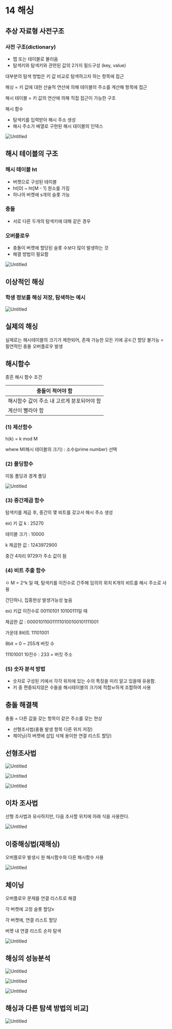 # 14 해싱

## 추상 자료형 사전구조

### 사전 구조(dictionary)

- 맵 또는 테이블로 불리움
- 탐색키와 탐색키와 관련된 값의 2가지 필드구성 (key, value)

대부분의 탐색 방법은 키 값 비교로 탐색하고자 하는 항목에 접근

해싱 = 키 값에 대한 산술적 연산에 의해 테이블의 주소를 계산해 항목에 접근

해시 테이블 = 키 값의 연산에 의해 직접 접근이 가능한 구조

해시 함수

- 탐색키를 입력받아 해시 주소 생성
- 해시 주소가 배열로 구현된 해시 테이블의 인덱스

![Untitled](14%20%E1%84%92%E1%85%A2%E1%84%89%E1%85%B5%E1%86%BC%20da37c174b24b4383882ac74fdd0e231f/Untitled.png)

## 해시 테이블의 구조

### 해시 테이블 ht

- 버켓으로 구성된 테이블
- ht[0] ~ ht[M - 1] 원소를 가짐
- 하나의 버켓에 s개의 슬롯 가능

### 충돌

- 서로 다른 두개의 탐색키에 대해 같은 경우

### 오버플로우

- 충돌이 버켓에 할당된 슬롯 수보다 많이 발생하는 것
- 해결 방법이 필요함

![Untitled](14%20%E1%84%92%E1%85%A2%E1%84%89%E1%85%B5%E1%86%BC%20da37c174b24b4383882ac74fdd0e231f/Untitled%201.png)

## 이상적인 해싱

### 학생 정보를 해싱 저장, 탐색하는 예시

![Untitled](14%20%E1%84%92%E1%85%A2%E1%84%89%E1%85%B5%E1%86%BC%20da37c174b24b4383882ac74fdd0e231f/Untitled%202.png)

## 실제의 해싱

실제로는 헤시테이블의 크기가 제한되어, 존재 가능한 모든 키에 공ㅌ간 할당 불가능 = 필연적인 충돌 오버플로우 발생

## 해시함수

종흔 해시 함수 조건

| 충돌이 적어야 함 |
| --- |
| 해시함수 값이 주소 내 고르게 분포되어야 함 |
| 계산이 빨라야 함 |

### (1) 제산함수

h(k)  = k mod M

where M(해시 테이블의 크기) : 소수(prime number) 선택

### (2) 폴딩함수

이동 폴딩과 경계 폴딩

![Untitled](14%20%E1%84%92%E1%85%A2%E1%84%89%E1%85%B5%E1%86%BC%20da37c174b24b4383882ac74fdd0e231f/Untitled%203.png)

### (3) 중간제곱 함수

탐색키를 제곱 후, 중간의 몇 비트를 갖고서 해시 주소 생성

ex) 키 값 k : 25270

테이블 크기 : 10000

k 제곱한 값 : 1243972900

중간 4자리 9729가 주소 값이 됨

### (4) 비트 추출 함수

ㅇ M = 2^k 일 때, 탐색키를 이진수로 간주해 임의의 위치 K개의 비트를 해시 주소로 사용

 간단하나, 집중현상 발생가능성 높음

ex) 키값 이진수로 00110101 10100111일 때

제곱한 값 : 0000101100111110100100101111001

가운데 8비트 11101001

8bit = 0 ~ 255개 버킷 수

11101001 10진수 : 233 = 버킷 주소

### (5) 숫자 분석 방법

- 숫자로 구성된 키에서 각각 위치에 있는 수의 특징을 미리 알고 있을때 유용함.
- 키 중 편중되지않은 수들을 해시테이블의 크기에 적합ㅂ하게 조합하여 사용

## 충돌 해결책

충돌 = 다른 값을 갖는 항목이 같은 주소를 갖는 현상

- 선형조사법(충돌 발생 항목 다른 위치 저장)
- 체이닝(각 버켓에 삽입 삭제 용이한 연결 리스트 할당)

## 선형조사법

![Untitled](14%20%E1%84%92%E1%85%A2%E1%84%89%E1%85%B5%E1%86%BC%20da37c174b24b4383882ac74fdd0e231f/Untitled%204.png)

![Untitled](14%20%E1%84%92%E1%85%A2%E1%84%89%E1%85%B5%E1%86%BC%20da37c174b24b4383882ac74fdd0e231f/Untitled%205.png)

![Untitled](14%20%E1%84%92%E1%85%A2%E1%84%89%E1%85%B5%E1%86%BC%20da37c174b24b4383882ac74fdd0e231f/Untitled%206.png)

## 이차 조사법

선형 조사법과 유사하지만, 다음 조사할 위치에 아래 식을 사용한다.

![Untitled](14%20%E1%84%92%E1%85%A2%E1%84%89%E1%85%B5%E1%86%BC%20da37c174b24b4383882ac74fdd0e231f/Untitled%207.png)

## 이중해싱법(재해싱)

오버플로우 발생시 원 해시함수와 다른 해시함수 사용

![Untitled](14%20%E1%84%92%E1%85%A2%E1%84%89%E1%85%B5%E1%86%BC%20da37c174b24b4383882ac74fdd0e231f/Untitled%208.png)

## 체이닝

오버플로우 문제를 연결 리스트로 해결

각 버켓에 고정 슬롯 할당x

각 버켓에, 연결 리스트 할당

버켓 내 연결 리스트 순차 탐색

![Untitled](14%20%E1%84%92%E1%85%A2%E1%84%89%E1%85%B5%E1%86%BC%20da37c174b24b4383882ac74fdd0e231f/Untitled%209.png)

## 해싱의 성능분석

![Untitled](14%20%E1%84%92%E1%85%A2%E1%84%89%E1%85%B5%E1%86%BC%20da37c174b24b4383882ac74fdd0e231f/Untitled%2010.png)

![Untitled](14%20%E1%84%92%E1%85%A2%E1%84%89%E1%85%B5%E1%86%BC%20da37c174b24b4383882ac74fdd0e231f/Untitled%2011.png)

![Untitled](14%20%E1%84%92%E1%85%A2%E1%84%89%E1%85%B5%E1%86%BC%20da37c174b24b4383882ac74fdd0e231f/Untitled%2012.png)

## 해싱과 다른 탐색 방법의 비교]

![Untitled](14%20%E1%84%92%E1%85%A2%E1%84%89%E1%85%B5%E1%86%BC%20da37c174b24b4383882ac74fdd0e231f/Untitled%2013.png)